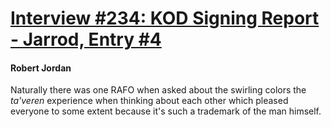 # [Interview #234: KOD Signing Report - Jarrod, Entry #4](https://www.theoryland.com/intvmain.php?i=234#4)

#### Robert Jordan

Naturally there was one RAFO when asked about the swirling colors the
*ta'veren*
experience when thinking about each other which pleased everyone to some extent because it's such a trademark of the man himself.

